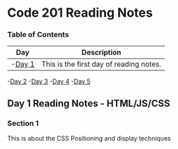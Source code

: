 # Code 201 Reading Notes

### Table of Contents

| Day | Description |
|------|-----------|
| -[Day 1](#Day-1-reading-notes) | This is the first day of reading notes. |
-[Day 2](#Day-2-reading-notes)
-[Day 3](#Day-3-reading-notes)
-[Day 4](#Day-4-reading-notes)
-[Day 5](#Day-5-reading-notes)


## Day 1 Reading Notes - HTML/JS/CSS
### Section 1

This is about the CSS Positioning and display techniques